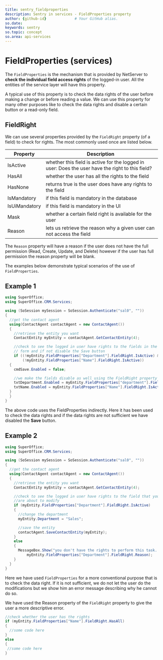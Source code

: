 ```yaml
---
title: sentry_fieldproperties
description: Sentry in services - FieldProperties property
author: {github-id}             # Your GitHub alias.
so.date:
keywords: sentry
so.topic: concept
so.area: api-services
---
```


# FieldProperties (services)

The `FieldProperties` is the mechanism that is provided by NetServer to **check the individual field access rights** of the logged-in user. All the entities of the service layer will have this property.

A typical use of this property is to check the data rights of the user before making a change or before reading a value. We can use this property for many other purposes like to check the data rights and disable a certain button or a read-only field.

## FieldRight

We can use several properties provided by the `FieldRight` property (of a field) to check for rights. The most commonly used once are listed below.

| Property | Description
|---|---|
| IsActive | whether this field is active for the logged in user: Does the user have the right to this field? |
| HasAll | whether the user has all the rights to the field |
| HasNone | returns true is the user does have any rights to the field |
| IsMandatory | if this field is mandatory in the database |
| IsUiMandatory | if this field is mandatory in the UI |
| Mask | whether a certain field right is available for the user |
| Reason | lets us retrieve the reason why a given user can not access the field |

The `Reason` property will have a reason if the user does not have the full permission (Read, Create, Update, and Delete) however if the user has full permission the reason property will be blank.

The examples below demonstrate typical scenarios of the use of `FieldProperties`.

## Example 1

```csharp
using SuperOffice;
using SuperOffice.CRM.Services;

using (SoSession mySession = SoSession.Authenticate("sal0", ""))
{
  //get the contact agent
  using(ContactAgent contactAgent = new ContactAgent())
  {
    //retrieve the entity you want
    ContactEntity myEntity = contactAgent.GetContactEntity(4);

    //check to see the logged in user have rights to the fields in the
    // form and if not disable the Save button
    if ((!myEntity.FieldProperties["Department"].FieldRight.IsActive) & 
        (!myEntity.FieldProperties["Name"].FieldRight.IsActive))
  {
    cmdSave.Enabled = false;

    //we make the fields disable as well using the FieldRight property of the field
    txtDepartment.Enabled = myEntity.FieldProperties["department"].FieldRight.IsActive;
    txtName.Enabled = myEntity.FieldProperties["Name"].FieldRight.IsActive;
  }
  }
}
```

The above code uses the FieldProperties indirectly. Here it has been used to check the data rights and if the data rights are not sufficient we have disabled the **Save** button.

## Example 2

```csharp
using SuperOffice;
using SuperOffice.CRM.Services;

using (SoSession mySession = SoSession.Authenticate("sal0", ""))
{
  //get the contact agent
  using(ContactAgent contactAgent = new ContactAgent())
  {
    //retrieve the entity you want
    ContactEntity myEntity = contactAgent.GetContactEntity(4);

    //check to see the logged in user have rights to the field that you
    //are about to modify
    if (myEntity.FieldProperties["Department"].FieldRight.IsActive)
    {
      //change the department
      myEntity.Department = "Sales";

      //save the entity
      contactAgent.SaveContactEntity(myEntity);
    }
    else
    {
      MessageBox.Show("you don't have the rights to perform this task. The reason is " + 
          myEntity.FieldProperties["Department"].FieldRight.Reason);
    }
  }
}
```

Here we have used `FieldProperties` for a more conventional purpose that is to check the data right. If it is not sufficient, we do not let the user do the modifications but we show him an error message describing why he cannot do so.

We have used the Reason property of the `FieldRight` property to give the user a more descriptive error.

```csharp
//check whether the user has the rights
if (myEntity.FieldProperties["Name"].FieldRight.HasAll)
{
  //some code here
}
else
{
 //some code here
}
```
